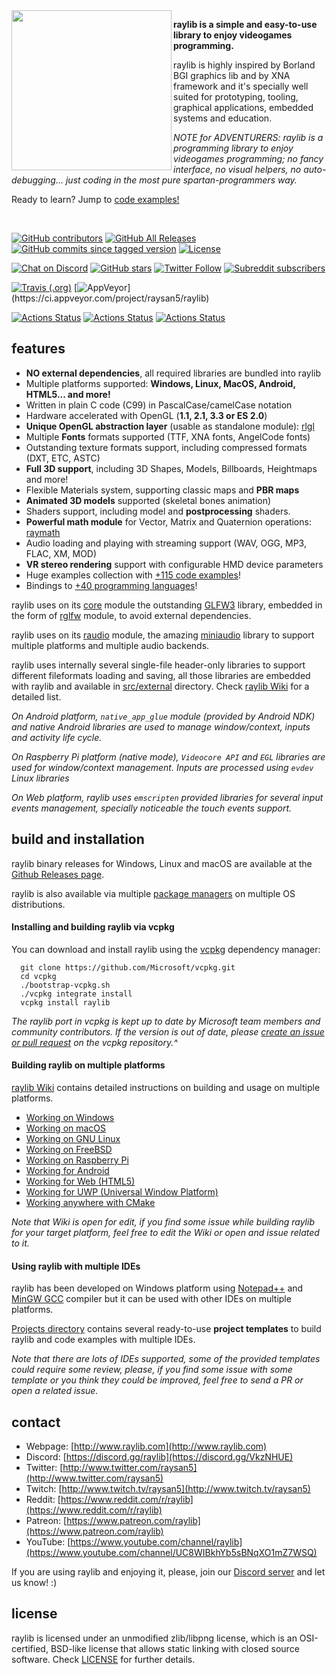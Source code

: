 <img align="left" src="https://github.com/raysan5/raylib/blob/master/logo/raylib_256x256.png" width=256>

**raylib is a simple and easy-to-use library to enjoy videogames programming.**

raylib is highly inspired by Borland BGI graphics lib and by XNA framework and it's specially well suited for prototyping, tooling, graphical applications, embedded systems and education.

*NOTE for ADVENTURERS: raylib is a programming library to enjoy videogames programming; no fancy interface, no visual helpers, no auto-debugging... just coding in the most pure spartan-programmers way.*

Ready to learn? Jump to [code examples!](http://www.raylib.com/examples.html)

<br>

[![GitHub contributors](https://img.shields.io/github/contributors/raysan5/raylib)](https://github.com/raysan5/raylib/graphs/contributors)
[![GitHub All Releases](https://img.shields.io/github/downloads/raysan5/raylib/total)](https://github.com/raysan5/raylib/releases)
[![GitHub commits since tagged version](https://img.shields.io/github/commits-since/raysan5/raylib/2.5.0)](https://github.com/raysan5/raylib/commits/master)
[![License](https://img.shields.io/badge/license-zlib%2Flibpng-blue.svg)](LICENSE)

[![Chat on Discord](https://img.shields.io/discord/426912293134270465.svg?logo=discord)](https://discord.gg/VkzNHUE)
[![GitHub stars](https://img.shields.io/github/stars/raysan5/raylib?style=social)](https://github.com/raysan5/raylib/stargazers)
[![Twitter Follow](https://img.shields.io/twitter/follow/raysan5?style=social)](https://twitter.com/raysan5)
[![Subreddit subscribers](https://img.shields.io/reddit/subreddit-subscribers/raylib?style=social)](https://www.reddit.com/r/raylib/)

[![Travis (.org)](https://img.shields.io/travis/raysan5/raylib?label=Travis%20CI%20Build%20Status%20-%20Linux,%20OSX,%20Android,%20Windows)](https://travis-ci.org/raysan5/raylib)
[![AppVeyor](https://img.shields.io/appveyor/build/raysan5/raylib?label=AppVeyor%20CI%20Build%20Status%20-%20Windows%20(mingw,%20msvc15))](https://ci.appveyor.com/project/raysan5/raylib)

[![Actions Status](https://github.com/raysan5/raylib/workflows/CI%20-%20Source%20&%20Examples%20-%20Windows/badge.svg)](https://github.com/raysan5/raylib/actions)
[![Actions Status](https://github.com/raysan5/raylib/workflows/CI%20-%20Source%20&%20Examples%20-%20Linux/badge.svg)](https://github.com/raysan5/raylib/actions)
[![Actions Status](https://github.com/raysan5/raylib/workflows/CI%20-%20Source%20&%20Examples%20-%20macOS/badge.svg)](https://github.com/raysan5/raylib/actions)

features
--------
  - **NO external dependencies**, all required libraries are bundled into raylib
  - Multiple platforms supported: **Windows, Linux, MacOS, Android, HTML5... and more!**
  - Written in plain C code (C99) in PascalCase/camelCase notation
  - Hardware accelerated with OpenGL (**1.1, 2.1, 3.3 or ES 2.0**)
  - **Unique OpenGL abstraction layer** (usable as standalone module): [rlgl](https://github.com/raysan5/raylib/blob/master/src/rlgl.h)
  - Multiple **Fonts** formats supported (TTF, XNA fonts, AngelCode fonts)
  - Outstanding texture formats support, including compressed formats (DXT, ETC, ASTC)
  - **Full 3D support**, including 3D Shapes, Models, Billboards, Heightmaps and more! 
  - Flexible Materials system, supporting classic maps and **PBR maps**
  - **Animated 3D models** supported (skeletal bones animation)
  - Shaders support, including model and **postprocessing** shaders.
  - **Powerful math module** for Vector, Matrix and Quaternion operations: [raymath](https://github.com/raysan5/raylib/blob/master/src/raymath.h)
  - Audio loading and playing with streaming support (WAV, OGG, MP3, FLAC, XM, MOD)
  - **VR stereo rendering** support with configurable HMD device parameters
  - Huge examples collection with [+115 code examples](https://github.com/raysan5/raylib/tree/master/examples)!
  - Bindings to [+40 programming languages](https://github.com/raysan5/raylib/blob/master/BINDINGS.md)!

raylib uses on its [core](https://github.com/raysan5/raylib/blob/master/src/core.c) module the outstanding [GLFW3](http://www.glfw.org/) library, embedded in the form of [rglfw](https://github.com/raysan5/raylib/blob/master/src/rglfw.c) module, to avoid external dependencies.

raylib uses on its [raudio](https://github.com/raysan5/raylib/blob/master/src/raudio.c) module, the amazing [miniaudio](https://github.com/dr-soft/miniaudio) library to support multiple platforms and multiple audio backends.

raylib uses internally several single-file header-only libraries to support different fileformats loading and saving, all those libraries are embedded with raylib and available in [src/external](https://github.com/raysan5/raylib/tree/master/src/external) directory. Check [raylib Wiki](https://github.com/raysan5/raylib/wiki/raylib-dependencies) for a detailed list.

*On Android platform, `native_app_glue` module (provided by Android NDK) and native Android libraries are used to manage window/context, inputs and activity life cycle.*

*On Raspberry Pi platform (native mode), `Videocore API` and `EGL` libraries are used for window/context management. Inputs are processed using `evdev` Linux libraries*

*On Web platform, raylib uses `emscripten` provided libraries for several input events management, specially noticeable the touch events support.*

build and installation
----------------------

raylib binary releases for Windows, Linux and macOS are available at the [Github Releases page](https://github.com/raysan5/raylib/releases).

raylib is also available via multiple [package managers](https://github.com/raysan5/raylib/issues/613) on multiple OS distributions.

#### Installing and building raylib via vcpkg

You can download and install raylib using the [vcpkg](https://github.com/Microsoft/vcpkg) dependency manager:

      git clone https://github.com/Microsoft/vcpkg.git
      cd vcpkg
      ./bootstrap-vcpkg.sh
      ./vcpkg integrate install
      vcpkg install raylib

*The raylib port in vcpkg is kept up to date by Microsoft team members and community contributors. If the version is out of date, please [create an issue or pull request](https://github.com/Microsoft/vcpkg) on the vcpkg repository.^*

#### Building raylib on multiple platforms

[raylib Wiki](https://github.com/raysan5/raylib/wiki#development-platforms) contains detailed instructions on building and usage on multiple platforms.

 - [Working on Windows](https://github.com/raysan5/raylib/wiki/Working-on-Windows)
 - [Working on macOS](https://github.com/raysan5/raylib/wiki/Working-on-macOS)
 - [Working on GNU Linux](https://github.com/raysan5/raylib/wiki/Working-on-GNU-Linux)
 - [Working on FreeBSD](https://github.com/raysan5/raylib/wiki/Working-on-FreeBSD)
 - [Working on Raspberry Pi](https://github.com/raysan5/raylib/wiki/Working-on-Raspberry-Pi)
 - [Working for Android](https://github.com/raysan5/raylib/wiki/Working-for-Android)
 - [Working for Web (HTML5)](https://github.com/raysan5/raylib/wiki/Working-for-Web-(HTML5))
 - [Working for UWP (Universal Window Platform)](https://github.com/raysan5/raylib/wiki/Working-for-UWP)
 - [Working anywhere with CMake](https://github.com/raysan5/raylib/wiki/Working-with-CMake)

*Note that Wiki is open for edit, if you find some issue while building raylib for your target platform, feel free to edit the Wiki or open and issue related to it.*

#### Using raylib with multiple IDEs

raylib has been developed on Windows platform using [Notepad++](https://notepad-plus-plus.org/) and [MinGW GCC](http://mingw-w64.org/doku.php) compiler but it can be used with other IDEs on multiple platforms.

[Projects directory](https://github.com/raysan5/raylib/tree/master/projects) contains several ready-to-use **project templates** to build raylib and code examples with multiple IDEs.

*Note that there are lots of IDEs supported, some of the provided templates could require some review, please, if you find some issue with some template or you think they could be improved, feel free to send a PR or open a related issue.*

contact
-------

   * Webpage: [http://www.raylib.com](http://www.raylib.com)
   * Discord: [https://discord.gg/raylib](https://discord.gg/VkzNHUE)
   * Twitter: [http://www.twitter.com/raysan5](http://www.twitter.com/raysan5)
   * Twitch: [http://www.twitch.tv/raysan5](http://www.twitch.tv/raysan5)
   * Reddit: [https://www.reddit.com/r/raylib](https://www.reddit.com/r/raylib)
   * Patreon: [https://www.patreon.com/raylib](https://www.patreon.com/raylib)
   * YouTube: [https://www.youtube.com/channel/raylib](https://www.youtube.com/channel/UC8WIBkhYb5sBNqXO1mZ7WSQ)

If you are using raylib and enjoying it, please, join our [Discord server](https://discord.gg/VkzNHUE) and let us know! :)

license
-------

raylib is licensed under an unmodified zlib/libpng license, which is an OSI-certified, BSD-like license that allows static linking with closed source software. Check [LICENSE](LICENSE.md) for further details.
